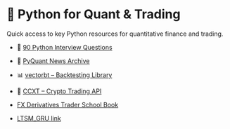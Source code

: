 # 🐍 Python for Quant & Trading

Quick access to key Python resources for quantitative finance and trading.

- 📘 [90 Python Interview Questions](https://qfeuniversity.com/90-python-interview-questions/)  
- 📰 [PyQuant News Archive](https://www.pyquantnews.com/past-pyquant-newsletter-issues)  
- 📊 [vectorbt – Backtesting Library](https://vectorbt.dev/)  
- 💱 [CCXT – Crypto Trading API](https://docs.ccxt.com/#/)

- [FX Derivatives Trader School Book](https://gaussiandotblog.wordpress.com/wp-content/uploads/2018/02/wiley-trading-giles-peter-jewitt-fx-derivatives-trader-school-2015-wiley.pdf)
- [LTSM_GRU link](https://medium.com/swlh/stock-price-prediction-with-pytorch-37f52ae84632)
